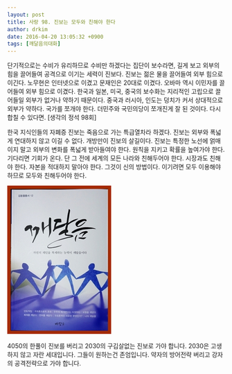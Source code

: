 ```yaml
---
layout: post
title: 사랑 98. 진보는 모두와 친해야 한다
author: drkim
date: 2016-04-20 13:05:32 +0900
tags: [깨달음의대화]
---
```

단기적으로는 수비가 유리하므로 수비만 하겠다는 집단이 보수라면, 길게 보고 외부의 힘을 끌어들여 공격으로 이기는 세력이 진보다. 진보는 젊은 물을 끌어들여 외부 힘으로 이긴다. 노무현은 인터넷으로 이겼고 문재인은 20대로 이겼다. 오바마 역시 이민자를 끌어들여 외부 힘으로 이겼다. 한국과 일본, 미국, 중국의 보수화는 지리적인 고립으로 끌어들일 외부가 없거나 약하기 때문이다. 중국과 러시아, 인도는 덩치가 커서 상대적으로 외부가 약하다. 국가를 쪼개야 한다. 더민주와 국민의당이 쪼개진게 잘 된 것이다. 다시 합칠 수 있다면. [생각의 정석 98회] 

  


한국 지식인들의 자폐증 진보는 죽음으로 가는 특급열차라 하겠다. 진보는 외부와 폭넓게 연대하지 않고 이길 수 없다. 개방만이 진보의 살길이다. 진보는 특정한 노선에 얽매이지 말고 외부의 변화를 폭넓게 받아들여야 한다. 원칙을 지키고 확률을 높여가야 한다. 기다리면 기회가 온다. 단 그 전에 세계의 모든 나라와 친해두어야 한다. 시장과도 친해야 한다. 자본을 적대하지 말아야 한다. 그것이 신의 방법이다. 이기려면 모두 이용해야 하므로 모두와 친해두어야 한다. 

  



![](/files/attach/images/198/214/701/aDSC01523.JPG) 

  


4050의 한풀이 진보를 버리고 2030의 구김살없는 진보로 가야 합니다. 2030은 고생하지 않고 자란 세대입니다. 그들이 원하는건 존엄입니다. 약자의 방어전략 버리고 강자의 공격전략으로 가야 합니다.